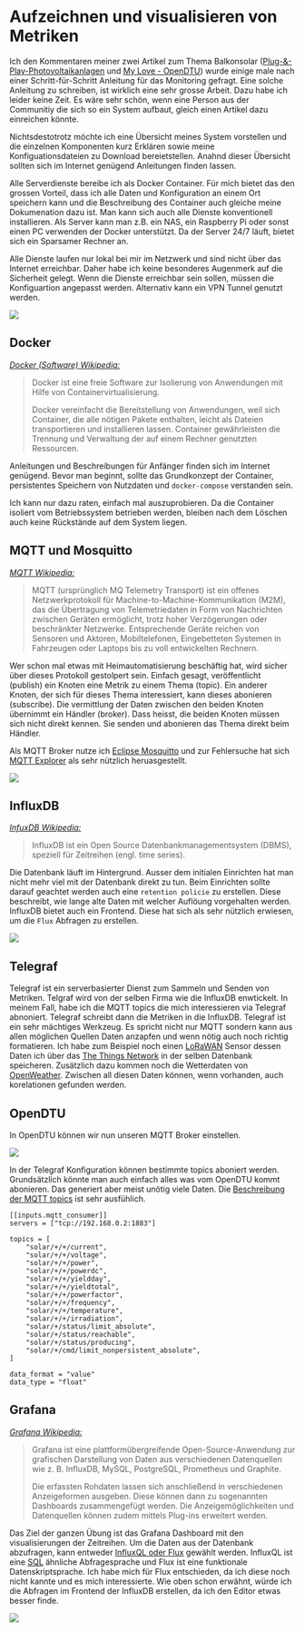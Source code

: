 # Aufzeichnen und visualisieren von Metriken

Ich den Kommentaren meiner zwei Artikel zum Thema Balkonsolar ([Plug-&-Play-Photovoltaikanlagen](https://gnulinux.ch/plug-play-photovoltaikanlagen) und [My Love - OpenDTU](https://gnulinux.ch/opendtu-ertrags%C3%BCberwachung-von-hoymiles-wechselrichter-ohne-cloud)) wurde einige male nach einer Schritt-für-Schritt Anleitung für das Monitoring gefragt. Eine solche Anleitung zu schreiben, ist wirklich eine sehr grosse Arbeit. Dazu habe ich leider keine Zeit. Es wäre sehr schön, wenn eine Person aus der Communitiy die sich so ein System aufbaut, gleich einen Artikel dazu einreichen könnte.

Nichtsdestotrotz möchte ich eine Übersicht meines System vorstellen und die einzelnen Komponenten kurz Erklären sowie meine Konfiguationsdateien zu Download bereietstellen. Anahnd dieser Übersicht sollten sich im Internet genügend Anleitungen finden lassen.

Alle Serverdienste bereibe ich als Docker Container. Für mich bietet das den grossen Vorteil, dass ich alle Daten und Konfiguration an einem Ort speichern kann und die Beschreibung des Container auch gleiche meine Dokumenation dazu ist. Man kann sich auch alle Dienste konventionell installieren. Als Server kann man z.B. ein NAS, ein Raspberry Pi oder sonst einen PC verwenden der Docker unterstützt. Da der Server 24/7 läuft, bietet sich ein Sparsamer Rechner an.

Alle Dienste laufen nur lokal bei mir im Netzwerk und sind nicht über das Internet erreichbar. Daher habe ich keine besonderes Augenmerk auf die Sicherheit gelegt. Wenn die Dienste erreichbar sein sollen, müssen die Konfiguartion angepasst werden. Alternativ kann ein VPN Tunnel genutzt werden.

![](overview.png)

## Docker
[_Docker (Software) Wikipedia:_](https://de.wikipedia.org/wiki/Docker_(Software))

>Docker ist eine freie Software zur Isolierung von Anwendungen mit Hilfe von Containervirtualisierung.
>
>Docker vereinfacht die Bereitstellung von Anwendungen, weil sich Container, die alle nötigen Pakete enthalten, leicht als Dateien transportieren und installieren lassen. Container gewährleisten die Trennung und Verwaltung der auf einem Rechner genutzten Ressourcen.

Anleitungen und Beschreibungen für Anfänger finden sich im Internet genügend. Bevor man beginnt, sollte das Grundkonzept der Container, persistentes Speichern von Nutzdaten und `docker-compose` verstanden sein.

Ich kann nur dazu raten, einfach mal auszuprobieren. Da die Container isoliert vom Betriebssystem betrieben werden, bleiben nach dem Löschen auch keine Rückstände auf dem System liegen.

## MQTT und Mosquitto
[_MQTT Wikipedia:_](https://de.wikipedia.org/wiki/MQTT)

>MQTT (ursprünglich MQ Telemetry Transport) ist ein offenes Netzwerkprotokoll für Machine-to-Machine-Kommunikation (M2M), das die Übertragung von Telemetriedaten in Form von Nachrichten zwischen Geräten ermöglicht, trotz hoher Verzögerungen oder beschränkter Netzwerke. Entsprechende Geräte reichen von Sensoren und Aktoren, Mobiltelefonen, Eingebetteten Systemen in Fahrzeugen oder Laptops bis zu voll entwickelten Rechnern.

Wer schon mal etwas mit Heimautomatisierung beschäftig hat, wird sicher über dieses Protokoll gestolpert sein. Einfach gesagt, veröffentlicht (publish) ein Knoten eine Metrik zu einem Thema (topic). Ein anderer Knoten, der sich für dieses Thema interessiert, kann dieses abonieren (subscribe). Die vermittlung der Daten zwischen den beiden Knoten übernimmt ein Händler (broker). Dass heisst, die beiden Knoten müssen sich nicht direkt kennen. Sie senden und abonieren das Thema direkt beim Händler.

Als MQTT Broker nutze ich [Eclipse Mosquitto](https://mosquitto.org/) und zur Fehlersuche hat sich [MQTT Explorer](https://mqtt-explorer.com/) als sehr nützlich heruasgestellt.

![](mqttexplorer.png)

## InfluxDB
[_InfuxDB Wikipedia:_](https://de.wikipedia.org/wiki/InfluxDB)

>InfluxDB ist ein Open Source Datenbankmanagementsystem (DBMS), speziell für Zeitreihen (engl. time series).

Die Datenbank läuft im Hintergrund. Ausser dem initialen Einrichten hat man nicht mehr viel mit der Datenbank direkt zu tun. Beim Einrichten sollte darauf geachtet werden auch eine `retention policie` zu erstellen. Diese beschreibt, wie lange alte Daten mit welcher Auflöung vorgehalten werden. InfluxDB bietet auch ein Frontend. Diese hat sich als sehr nützlich erwiesen, um die `Flux` Abfragen zu erstellen.

![](influxdb.png)

## Telegraf
Telegraf ist ein serverbasierter Dienst zum Sammeln und Senden von Metriken. Telgraf wird von der selben Firma wie die InfluxDB enwtickelt. In meinem Fall, habe ich die MQTT topics die mich interessieren via Telegraf abnoniert. Telegraf schreibt dann die Metriken in die InfluxDB. Telegraf ist ein sehr mächtiges Werkzeug. Es spricht nicht nur MQTT sondern kann aus allen möglichen Quellen Daten anzapfen und wenn nötig auch noch richtig formatieren. Ich habe zum Beispiel noch einen [LoRaWAN](https://de.wikipedia.org/wiki/Long_Range_Wide_Area_Network) Sensor dessen Daten ich über das [The Things Network](https://de.wikipedia.org/wiki/The_Things_Network) in der selben Datenbank speicheren. Zusätzlich dazu kommen noch die Wetterdaten von [OpenWeather](https://openweathermap.org/). Zwischen all diesen Daten können, wenn vorhanden, auch korelationen gefunden werden.

## OpenDTU
In OpenDTU können wir nun unseren MQTT Broker einstellen. 

![](opendtumqqt.png)

In der Telegraf Konfiguration können bestimmte topics aboniert werden. Grundsätzlich könnte man auch einfach alles was vom OpenDTU kommt abonieren. Das generiert aber meist unötig viele Daten. Die [Beschreibung der MQTT topics](https://github.com/tbnobody/OpenDTU/blob/master/docs/MQTT_Topics.md) ist sehr ausfühlich.

```
[[inputs.mqtt_consumer]]
servers = ["tcp://192.168.0.2:1883"]

topics = [
    "solar/+/+/current",
    "solar/+/+/voltage",
    "solar/+/+/power",
    "solar/+/+/powerdc",
    "solar/+/+/yieldday",
    "solar/+/+/yieldtotal",
    "solar/+/+/powerfactor",
    "solar/+/+/frequency",
    "solar/+/+/temperature",
    "solar/+/+/irradiation",
    "solar/+/status/limit_absolute",
    "solar/+/status/reachable",
    "solar/+/status/producing",
    "solar/+/cmd/limit_nonpersistent_absolute",
]
 
data_format = "value"
data_type = "float"
```

## Grafana
[_Grafana Wikipedia:_](https://de.wikipedia.org/wiki/Grafana)

>Grafana ist eine plattformübergreifende Open-Source-Anwendung zur grafischen Darstellung von Daten aus verschiedenen Datenquellen wie z. B. InfluxDB, MySQL, PostgreSQL, Prometheus und Graphite.
>
>Die erfassten Rohdaten lassen sich anschließend in verschiedenen Anzeigeformen ausgeben. Diese können dann zu sogenannten Dashboards zusammengefügt werden. Die Anzeigemöglichkeiten und Datenquellen können zudem mittels Plug-ins erweitert werden.

Das Ziel der ganzen Übung ist das Grafana Dashboard mit den visualisierungen der Zeitreihen. Um die Daten aus der Datenbank abzufragen, kann entweder [InfluxQL oder Flux](https://grafana.com/docs/grafana/latest/datasources/influxdb/#select-a-query-language) gewählt werden. InfluxQL ist eine [SQL](https://de.wikipedia.org/wiki/SQL) ähnliche Abfragesprache und Flux ist eine funktionale Datenskriptsprache. Ich habe mich für Flux entschieden, da ich diese noch nicht kannte und es mich interessierte. Wie oben schon erwähnt, würde ich die Abfragen im Frontend der InfluxDB erstellen, da ich den Editor etwas besser finde.

![](grafana.png)


